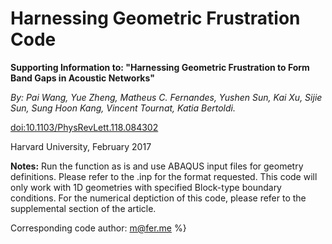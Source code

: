 # Harnessing Geometric Frustration Code

**Supporting Information to: "Harnessing Geometric Frustration to Form Band Gaps in Acoustic Networks"**

*By: Pai Wang, Yue Zheng, Matheus C. Fernandes, Yushen Sun, Kai Xu, Sijie Sun, Sung Hoon Kang, Vincent Tournat, Katia Bertoldi.*

[doi:10.1103/PhysRevLett.118.084302](https://dx.doi.org/10.1103/PhysRevLett.118.084302)

Harvard University, February 2017

**Notes:**
Run the function as is and use ABAQUS input files for geometry
definitions. Please refer to the .inp for the format requested. This code
will only work with 1D geometries with specified Block-type boundary
conditions. For the numerical deptiction of this code, please refer to the
supplemental section of the article.

Corresponding code author: m@fer.me
%}
